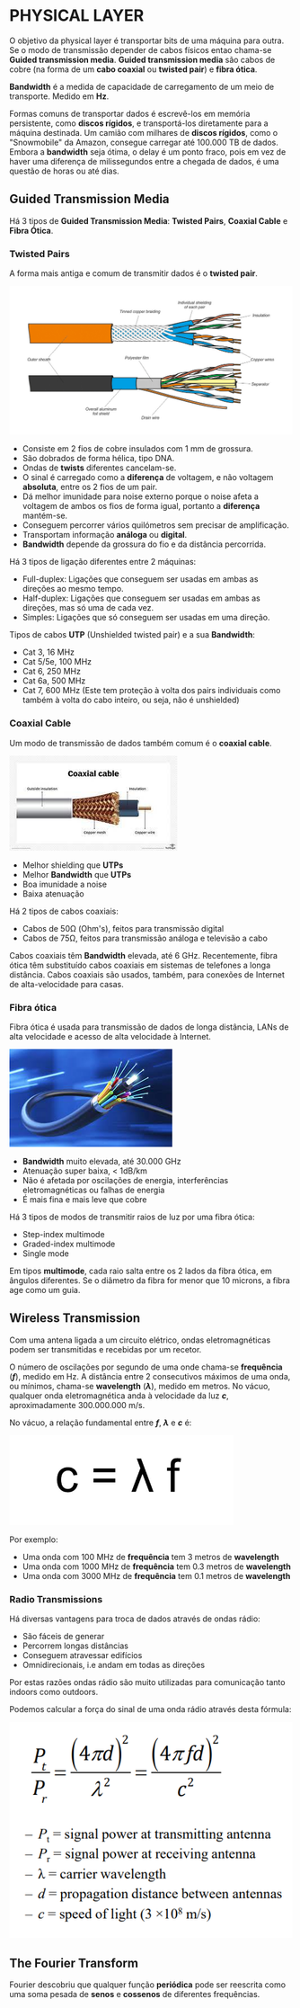 # PHYSICAL LAYER

O objetivo da physical layer é transportar bits de uma máquina para outra.
Se o modo de transmissão depender de cabos físicos entao chama-se **Guided transmission media**.
**Guided transmission media** são cabos de cobre (na forma de um **cabo coaxial** ou **twisted pair**) e **fibra ótica**.

**Bandwidth** é a medida de capacidade de carregamento de um meio de transporte.
Medido em **Hz**.

Formas comuns de transportar dados é escrevê-los em memória persistente, como **discos rígidos**, e transportá-los diretamente para a máquina destinada.
Um camião com milhares de **discos rígidos**, como o "Snowmobile" da Amazon, consegue carregar até 100.000 TB de dados.
Embora a **bandwidth** seja ótima, o delay é um ponto fraco, pois em vez de haver uma diferença de milissegundos entre a chegada de dados, é uma questão de horas ou até dias.


## Guided Transmission Media

Há 3 tipos de **Guided Transmission Media**: **Twisted Pairs**, **Coaxial Cable** e **Fibra Ótica**.

### Twisted Pairs

A forma mais antiga e comum de transmitir dados é o **twisted pair**.

![twisted pair image](docs/twistedpair.png)

- Consiste em 2 fios de cobre insulados com 1 mm de grossura.
- São dobrados de forma hélica, tipo DNA.
- Ondas de **twists** diferentes cancelam-se.
- O sinal é carregado como a **diferença** de voltagem, e não voltagem **absoluta**, entre os 2 fios de um pair.
- Dá melhor imunidade para noise externo porque o noise afeta a voltagem de ambos os fios de forma igual, portanto a **diferença** mantém-se.
- Conseguem percorrer vários quilómetros sem precisar de amplificação.
- Transportam informação **análoga** ou **digital**.
- **Bandwidth** depende da grossura do fio e da distância percorrida.

Há 3 tipos de ligação diferentes entre 2 máquinas:

- Full-duplex: Ligações que conseguem ser usadas em ambas as direções ao mesmo tempo.
- Half-duplex: Ligações que conseguem ser usadas em ambas as direções, mas só uma de cada vez.
- Simples: Ligações que só conseguem ser usadas em uma direção.

Tipos de cabos **UTP** (Unshielded twisted pair) e a sua **Bandwidth**:

- Cat 3, 16 MHz
- Cat 5/5e, 100 MHz
- Cat 6, 250 MHz
- Cat 6a, 500 MHz
- Cat 7, 600 MHz (Este tem proteção à volta dos pairs individuais como também à volta do cabo inteiro, ou seja, não é unshielded)


### Coaxial Cable

Um modo de transmissão de dados também comum é o **coaxial cable**.

![coaxial cable image](docs/coaxialcable.png)

- Melhor shielding que **UTPs**
- Melhor **Bandwidth** que **UTPs**
- Boa imunidade a noise
- Baixa atenuação

Há 2 tipos de cabos coaxiais:

- Cabos de 50Ω (Ohm's), feitos para transmissão digital
- Cabos de 75Ω, feitos para transmissão análoga e televisão a cabo

Cabos coaxiais têm **Bandwidth** elevada, até 6 GHz.
Recentemente, fibra ótica têm substituído cabos coaxiais em sistemas de telefones a longa distância.
Cabos coaxiais são usados, também, para conexões de Internet de alta-velocidade para casas.


### Fibra ótica

Fibra ótica é usada para transmissão de dados de longa distância, LANs de alta velocidade e acesso de alta velocidade à Internet.

![fibra otica image](docs/fibraotica.png)

- **Bandwidth** muito elevada, até 30.000 GHz
- Atenuação super baixa, < 1dB/km
- Não é afetada por oscilações de energia, interferências eletromagnéticas ou falhas de energia
- É mais fina e mais leve que cobre

Há 3 tipos de modos de transmitir raios de luz por uma fibra ótica:

- Step-index multimode
- Graded-index multimode
- Single mode

Em tipos **multimode**, cada raio salta entre os 2 lados da fibra ótica, em ângulos diferentes.
Se o diâmetro da fibra for menor que 10 microns, a fibra age como um guia.


## Wireless Transmission

Com uma antena ligada a um circuito elétrico, ondas eletromagnéticas podem ser transmitidas e recebidas por um recetor.

O número de oscilações por segundo de uma onde chama-se **frequência** (***f***), medido em Hz.
A distância entre 2 consecutivos máximos de uma onda, ou mínimos, chama-se **wavelength** (***λ***), medido em metros.
No vácuo, qualquer onda eletromagnética anda à velocidade da luz ***c***, aproximadamente 300.000.000 m/s.

No vácuo, a relação fundamental entre ***f***, ***λ*** e ***c*** é:

![wavelength formula](docs/wavelengthformula.png)

Por exemplo:

- Uma onda com 100 MHz de **frequência** tem 3 metros de **wavelength**
- Uma onda com 1000 MHz de **frequência** tem 0.3 metros de **wavelength**
- Uma onda com 3000 MHz de **frequência** tem 0.1 metros de **wavelength**

### Radio Transmissions

Há diversas vantagens para troca de dados através de ondas rádio:

- São fáceis de generar
- Percorrem longas distâncias
- Conseguem atravessar edifícios
- Omnidirecionais, i.e andam em todas as direções

Por estas razões ondas rádio são muito utilizadas para comunicação tanto indoors como outdoors.

Podemos calcular a força do sinal de uma onda rádio através desta fórmula:

![signal power](docs/signalpower.png)


## The Fourier Transform

Fourier descobriu que qualquer função **periódica** pode ser reescrita como uma soma pesada de **senos** e **cossenos** de diferentes frequências.
